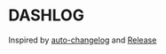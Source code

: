 # DASHLOG

Inspired by [auto-changelog](https://github.com/cookpete/auto-changelog) and [Release](https://github.com/vercel/release)